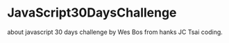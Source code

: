 # JavaScript30DaysChallenge
about javascript 30 days challenge by Wes Bos from hanks JC Tsai coding.
